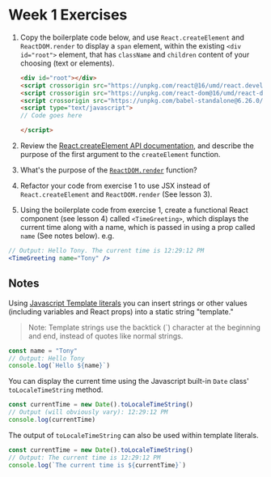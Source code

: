 # Week 1 Exercises

1. Copy the boilerplate code below, and use `React.createElement` and `ReactDOM.render` to display a `span` element, within the existing `<div id="root">` element, that has `className` and `children` content of your choosing (text or elements).

    ```html
    <div id="root"></div>
    <script crossorigin src="https://unpkg.com/react@16/umd/react.development.js"></script>
    <script crossorigin src="https://unpkg.com/react-dom@16/umd/react-dom.development.js"></script>
    <script crossorigin src="https://unpkg.com/babel-standalone@6.26.0/babel.js"></script>
    <script type="text/javascript">
    // Code goes here

    </script>
    ```

2. Review the [React.createElement API documentation](https://reactjs.org/docs/react-api.html#createelement), and describe the purpose of the first argument to the `createElement` function.

3. What's the purpose of the [`ReactDOM.render`](https://reactjs.org/docs/react-dom.html#render) function?

4. Refactor your code from exercise 1 to use JSX instead of `React.createElement` and `ReactDOM.render` (See lesson 3).

5. Using the boilerplate code from exercise 1, create a functional React component (see lesson 4) called `<TimeGreeting>`, which displays the current time along with a name, which is passed in using a prop called `name` (See notes below). e.g.

```jsx
// Output: Hello Tony. The current time is 12:29:12 PM
<TimeGreeting name="Tony" />
```

## Notes
Using [Javascript Template literals](https://developer.mozilla.org/en-US/docs/Web/JavaScript/Reference/Template_literals) you can insert strings or other values (including variables and React props) into a static string "template."

> Note: Template strings use the backtick (`) character at the beginning and end, instead of quotes like normal strings.

```js
const name = "Tony"
// Output: Hello Tony
console.log(`Hello ${name}`)
```

You can display the current time using the Javascript built-in `Date` class' `toLocaleTimeString` method.
```js
const currentTime = new Date().toLocaleTimeString()
// Output (will obviously vary): 12:29:12 PM
console.log(currentTime)
```

The output of `toLocaleTimeString` can also be used within template literals.
```js
const currentTime = new Date().toLocaleTimeString()
// Output: The current time is 12:29:12 PM
console.log(`The current time is ${currentTime}`)
```
